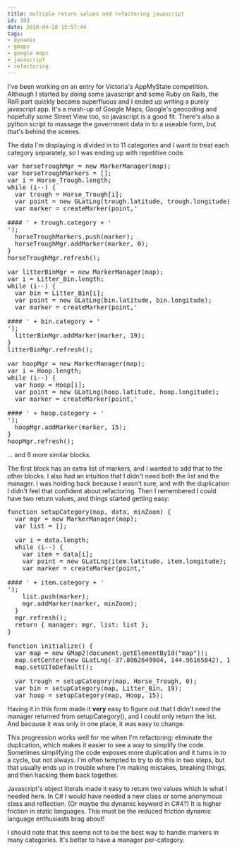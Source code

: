 ```yaml
---
title: multiple return values and refactoring javascript
id: 103
date: 2010-04-28 15:57:44
tags:
- dynamic
- gmaps
- google maps
- javascript
- refactoring
---
```


I've been working on an entry for Victoria's AppMyState competition. Although I started by doing some javascript and some Ruby on Rails, the RoR part quickly became superfluous and I ended up writing a purely javascript app. It's a mash-up of Google Maps, Google's geocoding and hopefully some Street View too, so javascript is a good fit. There's also a python script to massage the government data in to a useable form, but that's behind the scenes.

The data I'm displaying is divided in to 11 categories and I want to treat each category separately, so I was ending up with repetitive code.

<pre lang="javascript">var horseTroughMgr = new MarkerManager(map);
var horseTroughMarkers = [];
var i = Horse_Trough.length;
while (i--) {
  var trough = Horse_Trough[i];
  var point = new GLatLng(trough.latitude, trough.longitude);
  var marker = createMarker(point,'

#### ' + trough.category + '
');
  horseTroughMarkers.push(marker);
  horseTroughMgr.addMarker(marker, 0);
}
horseTroughMgr.refresh();

var litterBinMgr = new MarkerManager(map);
var i = Litter_Bin.length;
while (i--) {
  var bin = Litter_Bin[i];
  var point = new GLatLng(bin.latitude, bin.longitude);
  var marker = createMarker(point,'

#### ' + bin.category + '
');
  litterBinMgr.addMarker(marker, 19);
}
litterBinMgr.refresh();

var hoopMgr = new MarkerManager(map);
var i = Hoop.length;
while (i--) {
  var hoop = Hoop[i];
  var point = new GLatLng(hoop.latitude, hoop.longitude);
  var marker = createMarker(point,'

#### ' + hoop.category + '
');
  hoopMgr.addMarker(marker, 15);
}
hoopMgr.refresh();</pre>

... and 8 more similar blocks.

The first block has an extra list of markers, and I wanted to add that to the other blocks. I also had an intuition that I didn't need both the list and the manager. I was holding back because I wasn't sure, and with the duplication I didn't feel that confident about refactoring. Then I remembered I could have two return values, and things started getting easy:

<pre lang="javascript">function setupCategory(map, data, minZoom) {
  var mgr = new MarkerManager(map);
  var list = [];

  var i = data.length;
  while (i--) {
    var item = data[i];
    var point = new GLatLng(item.latitude, item.longitude);
    var marker = createMarker(point,'

#### ' + item.category + '
');
    list.push(marker);
    mgr.addMarker(marker, minZoom);
  }
  mgr.refresh();
  return { manager: mgr, list: list };
}

function initialize() {
  var map = new GMap2(document.getElementById("map"));
  map.setCenter(new GLatLng(-37.8062649904, 144.96165842), 10);
  map.setUIToDefault();

  var trough = setupCategory(map, Horse_Trough, 0);
  var bin = setupCategory(map, Litter_Bin, 19);
  var hoop = setupCategory(map, Hoop, 15);</pre>

Having it in this form made it **very** easy to figure out that I didn't need the manager returned from setupCategory(), and I could only return the list. And because it was only in one place, it was easy to change.

This progression works well for me when I'm refactoring: eliminate the duplication, which makes it easier to see a way to simplify the code. Sometimes simplifying the code exposes more duplication and it turns in to a cycle, but not always. I'm often tempted to try to do this in two steps, but that usually ends up in trouble where I'm making mistakes, breaking things, and then hacking them back together.

Javascript's object literals made it easy to return two values which is what I needed here. In C# I would have needed a new class or some anonymous class and reflection. (Or maybe the dynamic keyword in C#4?) It is higher friction in static languages. This must be the reduced friction dynamic language enthusiasts brag about!

I should note that this seems not to be the best way to handle markers in many categories. It's better to have a manager per-category.
